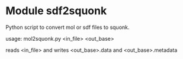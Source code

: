 Module sdf2squonk
=================
Python script to convert mol or sdf files to squonk.

usage: mol2squonk.py <in_file> <out_base>

reads <in_file> and writes <out_base>.data and <out_base>.metadata
